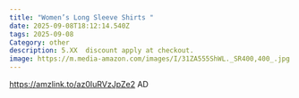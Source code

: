 ```yaml
---
title: "Women’s Long Sleeve Shirts "
date: 2025-09-08T18:12:14.540Z
tags: 2025-09-08
Category: other
description: 5.XX  discount apply at checkout.
image: https://m.media-amazon.com/images/I/31ZA555ShWL._SR400,400_.jpg
---
```

https://amzlink.to/az0IuRVzJpZe2   AD